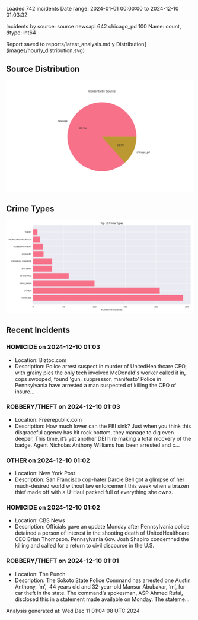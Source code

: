 
Loaded 742 incidents
Date range: 2024-01-01 00:00:00 to 2024-12-10 01:03:32

Incidents by source:
source
newsapi       642
chicago_pd    100
Name: count, dtype: int64

Report saved to reports/latest_analysis.md
y Distribution](images/hourly_distribution.svg)

## Source Distribution
![Source Distribution](images/source_distribution.svg)

## Crime Types
![Crime Types](images/crime_types.svg)

## Recent Incidents

### HOMICIDE on 2024-12-10 01:03
- Location: Biztoc.com
- Description: Police arrest suspect in murder of UnitedHealthcare CEO, with grainy pics the only tech involved
McDonald's worker called it in, cops swooped, found 'gun, suppressor, manifesto'
Police in Pennsylvania have arrested a man suspected of killing the CEO of insure…


### ROBBERY/THEFT on 2024-12-10 01:03
- Location: Freerepublic.com
- Description: How much lower can the FBI sink? Just when you think this disgraceful agency has hit rock bottom, they manage to dig even deeper. This time, it’s yet another DEI hire making a total mockery of the badge. Agent Nicholas Anthony Williams has been arrested and c…


### OTHER on 2024-12-10 01:02
- Location: New York Post
- Description: San Francisco cop-hater Darcie Bell got a glimpse of her much-desired world without law enforcement this week when a brazen thief made off with a U-Haul packed full of everything she owns.


### HOMICIDE on 2024-12-10 01:02
- Location: CBS News
- Description: Officials gave an update Monday after Pennsylvania police detained a person of interest in the shooting death of UnitedHealthcare CEO Brian Thompson. Pennsylvania Gov. Josh Shapiro condemned the killing and called for a return to civil discourse in the U.S.


### ROBBERY/THEFT on 2024-12-10 01:01
- Location: The Punch
- Description: The Sokoto State Police Command has arrested one Austin Anthony, ‘m’,  44 years old and 32-year-old Mansur Abubakar, ’m’, for car theft in the state. The command’s spokesman, ASP Ahmed Rufai, disclosed this in a statement made available on Monday. The stateme…

Analysis generated at: Wed Dec 11 01:04:08 UTC 2024
